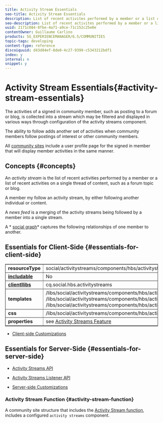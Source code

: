 ```yaml
---
title: Activity Stream Essentials
seo-title: Activity Stream Essentials
description: List of recent activites performed by a member or a list of recent activities on a single thread of content
seo-description: List of recent activites performed by a member or a list of recent activities on a single thread of content
uuid: 2171c084-8fbe-4a71-a9ce-71c152c25e0e
contentOwner: Guillaume Carlino
products: SG_EXPERIENCEMANAGER/6.5/COMMUNITIES
topic-tags: developing
content-type: reference
discoiquuid: d43d84ef-8de0-4c27-9399-c5343212bdf1
index: y
internal: n
snippet: y
---
```


# Activity Stream Essentials{#activity-stream-essentials}

The activities of a signed in community member, such as posting to a forum or blog, is collected into a stream which may be filtered and displayed in various ways through configuration of the activity streams component.

The ability to follow adds another set of activities when community members follow postings of interest or other community members.

All [community sites](../../../6-5/communities/using/overview.md#communitiessites) include a user profile page for the signed in member that will display member activities in the same manner.

## Concepts {#concepts}

An *activity stream* is the list of recent activities performed by a member or a list of recent activities on a single thread of content, such as a forum topic or blog.

A member my follow an activity stream, by either following another individual or content.

A *news feed* is a merging of the activity streams being followed by a member into a single stream.

A * [social graph](/6-5/communities/using/essentials-socialgraph.md)* captures the following relationships of one member to another.

## Essentials for Client-Side {#essentials-for-client-side}

<table border="1" cellpadding="4" cellspacing="4" width="100%"> 
 <tbody>
  <tr>
   <td> <strong>resourceType</strong></td> 
   <td>social/activitystreams/components/hbs/activitystreams</td> 
  </tr>
  <tr>
   <td> <a href="/6-5/communities/using/scf.md#add-or-include-a-communities-component"><strong>includable</strong></a></td> 
   <td>No</td> 
  </tr>
  <tr>
   <td> <a href="../../../6-5/communities/using/clientlibs.md"><strong>clientllibs</strong></a></td> 
   <td>cq.social.hbs.activitystreams</td> 
  </tr>
  <tr>
   <td> <strong>templates</strong></td> 
   <td> /libs/social/activitystreams/components/hbs/activitystreams/activitystreams.hbs<br /> /libs/social/activitystreams/components/hbs/activitystreams/activity/activity-title.hbs<br /> /libs/social/activitystreams/components/hbs/activitystreams/activity/activity.hbs</td> 
  </tr>
  <tr>
   <td> <strong>css</strong></td> 
   <td> /libs/social/activitystreams/components/hbs/activitystreams/clientlibs/activitystreams.css</td> 
  </tr>
  <tr>
   <td><strong> properties</strong></td> 
   <td>see <a href="../../../6-5/communities/using/activities.md">Activity Streams Feature</a></td> 
  </tr>
 </tbody>
</table>

* [Client-side Customizations](/6-5/communities/using/client-customize.md)

## Essentials for Server-Side {#essentials-for-server-side}

* [Activity Streams API](/6-5/sites/developing/using/reference-materials/javadoc/com/adobe/cq/social/activitystreams/api/package-frame.md)

* [Activity Streams Listener API](/6-5/sites/developing/using/reference-materials/javadoc/com/adobe/cq/social/activitystreams/listener/api/package-frame.md)

* [Server-side Customizations](/6-5/communities/using/server-customize.md)

### Activity Stream Function {#activity-stream-function}

A community site structure that includes the [Activity Stream function](../../../6-5/communities/using/functions.md#activity-stream-function), includes a configured `activity streams` component.
